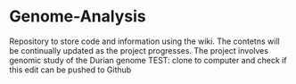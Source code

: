 # Genome-Analysis
Repository to store code and information using the wiki. The contetns will be continually updated as the project progresses. The project involves genomic study of the Durian genome 
TEST: clone to computer and check if this edit can be pushed to Github
